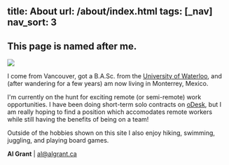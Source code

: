 title: About
url: /about/index.html
tags: [_nav]
nav_sort: 3
---
## This page is named after me.

<div class="image image-centred">

<img src= "/images/al.jpg" alt-txt="This is Al!">

</div>

I come from Vancouver, got a B.A.Sc. from the <a href="http://uwaterloo.ca">University of Waterloo</a>, and (after wandering for a few years) am now living in Monterrey, Mexico.

I'm currently on the hunt for exciting remote (or semi-remote) work opportunities. I have been doing short-term solo contracts on [oDesk](https://www.odesk.com/users/~015d93ded55c7f54ff), but I am really hoping to find a position which accomodates remote workers while still having the benefits of being on a team!

Outside of the hobbies shown on this site I also enjoy hiking, swimming, juggling, and playing board games.

**Al Grant** | [al@algrant.ca](mailto:al@algrant.ca)